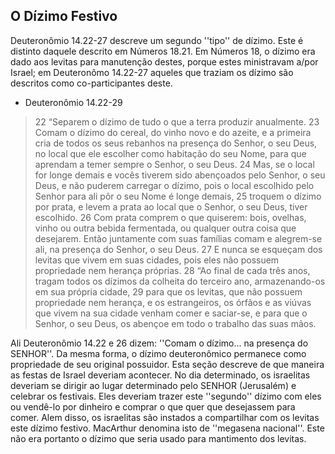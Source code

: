 ## O Dízimo Festivo ##

Deuteronômio 14.22-27 descreve um segundo ''tipo'' de dízimo.  Este é distinto daquele descrito em Números 18.21.  Em Números 18, o dízimo era dado aos levitas para manutenção destes, porque estes ministravam a/por Israel; em Deuteronômo 14.22-27 aqueles que traziam os dízimo são descritos como co-participantes deste. 

* Deuteronômio 14.22-29

> 22 “Separem o dízimo de tudo o que a terra produzir anualmente. 23 Comam o dízimo do cereal, do vinho novo e do azeite, e a primeira cria de todos os seus rebanhos na presença do Senhor, o seu Deus, no local que ele escolher como habitação do seu Nome, para que aprendam a temer sempre o Senhor, o seu Deus. 24 Mas, se o local for longe demais e vocês tiverem sido abençoados pelo Senhor, o seu Deus, e não puderem carregar o dízimo, pois o local escolhido pelo Senhor para ali pôr o seu Nome é longe demais, 25 troquem o dízimo por prata, e levem a prata ao local que o Senhor, o seu Deus, tiver escolhido. 26 Com prata comprem o que quiserem: bois, ovelhas, vinho ou outra bebida fermentada, ou qualquer outra coisa que desejarem. Então juntamente com suas famílias comam e alegrem-se ali, na presença do Senhor, o seu Deus. 27 E nunca se esqueçam dos levitas que vivem em suas cidades, pois eles não possuem propriedade nem herança próprias.  28 “Ao final de cada três anos, tragam todos os dízimos da colheita do terceiro ano, armazenando-os em sua própria cidade, 29 para que os levitas, que não possuem propriedade nem herança, e os estrangeiros, os órfãos e as viúvas que vivem na sua cidade venham comer e saciar-se, e para que o Senhor, o seu Deus, os abençoe em todo o trabalho das suas mãos. 

Ali Deuteronômio 14.22 e 26 dizem: ''Comam o dízimo... na presença do SENHOR''.  Da mesma forma, o dízimo deuteronômico permanece como propriedade de seu original possuidor.  Esta seção descreve de que maneira as festas de Israel deveriam acontecer.  No dia determinado, os israelitas deveriam se dirigir ao lugar determinado pelo SENHOR (Jerusalém) e celebrar os festivais.  Eles deveriam trazer este ''segundo'' dízimo com eles ou vendê-lo por dinheiro e comprar o que quer que desejassem para comer.  Alem disso, os israelitas são instados a compartilhar com os levitas este dízimo festivo.  MacArthur denomina isto de ''megasena nacional''.  Este não era portanto o dízimo que seria usado para mantimento dos levitas.
